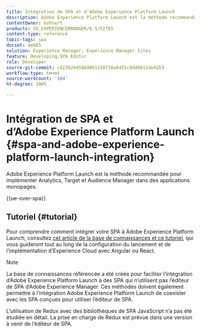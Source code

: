 ```yaml
---
title: Intégration de SPA et d’Adobe Experience Platform Launch
description: Adobe Experience Platform Launch est la méthode recommandée pour implémenter Analytics, Target et Audience Manager dans des SPA.
contentOwner: bohnert
products: SG_EXPERIENCEMANAGER/6.5/SITES
content-type: reference
topic-tags: spa
docset: aem65
solution: Experience Manager, Experience Manager Sites
feature: Developing,SPA Editor
role: Developer
source-git-commit: cd23626858b9061228718a0455c8dd0812de92b3
workflow-type: tm+mt
source-wordcount: '164'
ht-degree: 100%

---
```


# Intégration de SPA et d’Adobe Experience Platform Launch{#spa-and-adobe-experience-platform-launch-integration}

Adobe Experience Platform Launch est la méthode recommandée pour implémenter Analytics, Target et Audience Manager dans des applications monopages.

{{ue-over-spa}}

## Tutoriel {#tutorial}

Pour comprendre comment intégrer votre SPA à Adobe Experience Platform Launch, consultez [cet article de la base de connaissances et ce tutoriel](https://experienceleague.adobe.com/docs/experience-manager-learn/sites/spa-editor/spa-editor-framework-feature-video-use.html?lang=fr), qui vous guideront tout au long de la configuration du lancement et de l’implémentation d’Experience Cloud avec Angular ou React.

>[!NOTE]
>
>La base de connaissances référencée a été créée pour faciliter l’intégration d’Adobe Experience Platform Launch à des SPA qui n’utilisent pas l’éditeur de SPA d’Adobe Experience Manager. Ces méthodes doivent également permettre à l’intégration Adobe Experience Platform Launch de coexister avec les SPA conçues pour utiliser l’éditeur de SPA.
>
>L’utilisation de Redux avec des bibliothèques de SPA JavaScript n’a pas été étudiée en détail. La prise en charge de Redux est prévue dans une version à venir de l’éditeur de SPA.
